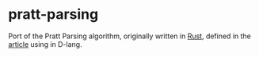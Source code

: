 # pratt-parsing

Port of the Pratt Parsing algorithm, originally written in [Rust](https://rust-lang.org/), defined in the [article](https://matklad.github.io/2020/04/13/simple-but-powerful-pratt-parsing.html) using in D-lang.
